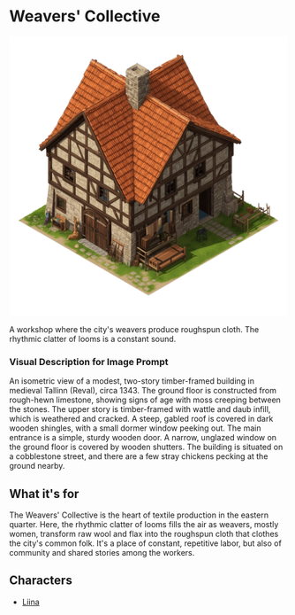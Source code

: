 # Weavers' Collective

![Weavers' Collective](../../assets/buildings/weaver.png)

A workshop where the city's weavers produce roughspun cloth. The rhythmic clatter of looms is a constant sound.

### Visual Description for Image Prompt

An isometric view of a modest, two-story timber-framed building in medieval Tallinn (Reval), circa 1343. The ground floor is constructed from rough-hewn limestone, showing signs of age with moss creeping between the stones. The upper story is timber-framed with wattle and daub infill, which is weathered and cracked. A steep, gabled roof is covered in dark wooden shingles, with a small dormer window peeking out. The main entrance is a simple, sturdy wooden door. A narrow, unglazed window on the ground floor is covered by wooden shutters. The building is situated on a cobblestone street, and there are a few stray chickens pecking at the ground nearby.

## What it's for

The Weavers' Collective is the heart of textile production in the eastern quarter. Here, the rhythmic clatter of looms fills the air as weavers, mostly women, transform raw wool and flax into the roughspun cloth that clothes the city's common folk. It's a place of constant, repetitive labor, but also of community and shared stories among the workers.

## Characters

- [Liina](../../characters/workers_quarter/liina/liina.md)
